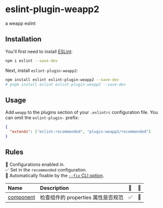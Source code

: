 # eslint-plugin-weapp2

a weapp eslint

## Installation

You'll first need to install [ESLint](https://eslint.org/):

```sh
npm i eslint --save-dev
```

Next, install `eslint-plugin-weapp2`:

```sh
npm install eslint eslint-plugin-weapp2 --save-dev
# pnpm install eslint eslint-plugin-weapp2 --save-dev
```

## Usage

Add `weapp` to the plugins section of your `.eslintrc` configuration file. You can omit the `eslint-plugin-` prefix:

```json
{
  "extends": ["eslint:recommended", "plugin:weapp2/recommended"]
}
```

## Rules

<!-- begin auto-generated rules list -->

💼 Configurations enabled in.\
✅ Set in the `recommended` configuration.\
🔧 Automatically fixable by the [`--fix` CLI option](https://eslint.org/docs/user-guide/command-line-interface#--fix).

| Name                                 | Description                        | 💼  | 🔧  |
| :----------------------------------- | :--------------------------------- | :-- | :-- |
| [component](docs/rules/component.md) | 检查组件的 properties 属性是否规范 | ✅  | 🔧  |

<!-- end auto-generated rules list -->
